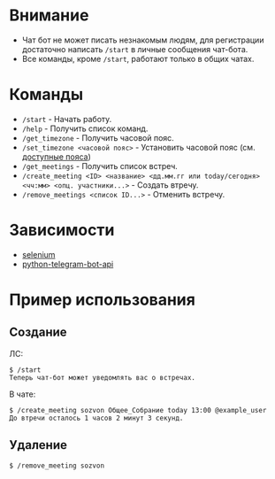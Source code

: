 # Внимание

- Чат бот не может писать незнакомым людям, для регистрации достаточно написать `/start` в личные сообщения чат-бота.
- Все команды, кроме `/start`, работают только в общих чатах.

# Команды

- `/start` - Начать работу.
- `/help` - Получить список команд.
- `/get_timezone` - Получить часовой пояс.
- `/set_timezone <часовой пояс>` - Установить часовой пояс (см. [доступные пояса](https://en.wikipedia.org/wiki/List_of_tz_database_time_zones))
- `/get_meetings` - Получить список встреч.
- `/create_meeting <ID> <название> <дд.мм.гг или today/сегодня> <чч:мм> <опц. участники...>` - Создать втречу.
- `/remove_meetings <список ID...>` - Отменить встречу.

# Зависимости

- [selenium](https://selenium-python.readthedocs.io)
- [python-telegram-bot-api](https://github.com/python-telegram-bot/python-telegram-bot)

# Пример использования

## Создание

ЛС:

```
$ /start
Теперь чат-бот может уведомлять вас о встречах.
```

В чате:

```
$ /create_meeting sozvon Общее_Собрание today 13:00 @example_user
До втречи осталось 1 часов 2 минут 3 секунд.
```

## Удаление

```
$ /remove_meeting sozvon
```
